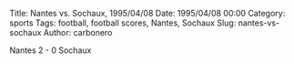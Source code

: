 Title: Nantes vs. Sochaux, 1995/04/08
Date: 1995/04/08 00:00
Category: sports
Tags: football, football scores, Nantes, Sochaux
Slug: nantes-vs-sochaux
Author: carbonero


Nantes 2 - 0 Sochaux
